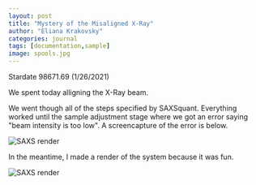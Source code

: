 ```yaml
---
layout: post
title: "Mystery of the Misaligned X-Ray"
author: "Eliana Krakovsky"
categories: journal
tags: [documentation,sample]
image: spools.jpg
---
```



Stardate 98671.69 (1/26/2021)

We spent today alligning the X-Ray beam. 

We went though all of the steps specified by SAXSquant. Everything worked until the sample adjustment stage where we got an error saying "beam intensity is too low". A screencapture of the error is below. 

![SAXS render](/files/intensity_error.png)

In the meantime, I made a render of the system because it was fun. 

![SAXS render](/files/render.jpg)



